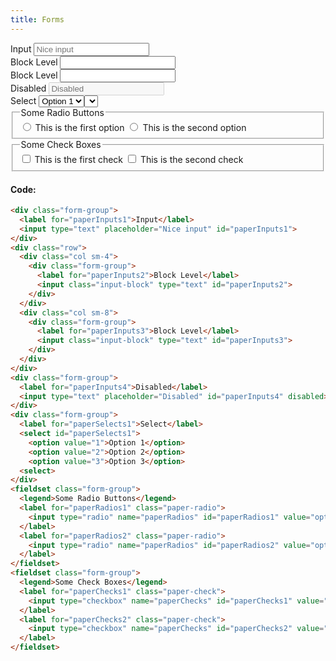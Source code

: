 ```yaml
---
title: Forms
---
```

<div class="form-group">
  <label for="paperInputs1">Input</label>
  <input type="text" placeholder="Nice input" id="paperInputs1">
</div>
<div class="row">
  <div class="col sm-4">
    <div class="form-group">
      <label for="paperInputs2">Block Level</label>
      <input class="input-block" type="text" id="paperInputs2">
    </div>
  </div>
  <div class="col sm-8">
    <div class="form-group">
      <label for="paperInputs3">Block Level</label>
      <input class="input-block" type="text" id="paperInputs3">
    </div>
  </div>
</div>
<div class="form-group">
  <label for="paperInputs4">Disabled</label>
  <input type="text" placeholder="Disabled" id="paperInputs4" disabled>
</div>
<div class="form-group">
  <label for="paperSelects1">Select</label>
  <select id="paperSelects1">
    <option value="1">Option 1</option>
    <option value="2">Option 2</option>
    <option value="3">Option 3</option>
    <select>
</div>
<fieldset class="form-group">
  <legend>Some Radio Buttons</legend>
  <label for="paperRadios1" class="paper-radio">
    <input type="radio" name="paperRadios" id="paperRadios1" value="option 1">
    <span>This is the first option
      <span>
  </label>
  <label for="paperRadios2" class="paper-radio">
    <input type="radio" name="paperRadios" id="paperRadios2" value="option 2">
    <span>This is the second option
      <span>
  </label>
</fieldset>
<fieldset class="form-group">
  <legend>Some Check Boxes</legend>
  <label for="paperChecks1" class="paper-check">
    <input type="checkbox" name="paperChecks" id="paperChecks1" value="option 1">
    <span>This is the first check</span>
  </label>
  <label for="paperChecks2" class="paper-check">
    <input type="checkbox" name="paperChecks" id="paperChecks2" value="option 2">
    <span>This is the second check</span>
  </label>
</fieldset>

#### Code:

```html
<div class="form-group">
  <label for="paperInputs1">Input</label>
  <input type="text" placeholder="Nice input" id="paperInputs1">
</div>
<div class="row">
  <div class="col sm-4">
    <div class="form-group">
      <label for="paperInputs2">Block Level</label>
      <input class="input-block" type="text" id="paperInputs2">
    </div>
  </div>
  <div class="col sm-8">
    <div class="form-group">
      <label for="paperInputs3">Block Level</label>
      <input class="input-block" type="text" id="paperInputs3">
    </div>
  </div>
</div>
<div class="form-group">
  <label for="paperInputs4">Disabled</label>
  <input type="text" placeholder="Disabled" id="paperInputs4" disabled>
</div>
<div class="form-group">
  <label for="paperSelects1">Select</label>
  <select id="paperSelects1">
    <option value="1">Option 1</option>
    <option value="2">Option 2</option>
    <option value="3">Option 3</option>
  <select>
</div>
<fieldset class="form-group">
  <legend>Some Radio Buttons</legend>
  <label for="paperRadios1" class="paper-radio">
    <input type="radio" name="paperRadios" id="paperRadios1" value="option 1"> <span>This is the first option<span>
  </label>
  <label for="paperRadios2" class="paper-radio">
    <input type="radio" name="paperRadios" id="paperRadios2" value="option 2"> <span>This is the second option<span>
  </label>
</fieldset>
<fieldset class="form-group">
  <legend>Some Check Boxes</legend>
  <label for="paperChecks1" class="paper-check">
    <input type="checkbox" name="paperChecks" id="paperChecks1" value="option 1"> <span>This is the first check</span>
  </label>
  <label for="paperChecks2" class="paper-check">
    <input type="checkbox" name="paperChecks" id="paperChecks2" value="option 2"> <span>This is the second check</span>
  </label>
</fieldset>
```
